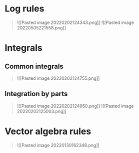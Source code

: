 # Log rules
>![[Pasted image 20220202124343.png]]
>![[Pasted image 20220505221558.png]]

# Integrals
## Common integrals
>![[Pasted image 20220202124755.png]]

## Integration by parts
>![[Pasted image 20220202124950.png]]
>![[Pasted image 20220202125003.png]]

# Vector algebra rules
>![[Pasted image 20220130162348.png]]